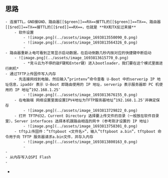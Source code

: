 ## 思路
	- 连接TTL，GND接GND、路由器[[$green]]==RX==接TTL的[[$green]]==TX==、路由器[[$red]]==TX==接TTL的[[$red]]==RX==，也就是 **RX和TX反过来接**
		- 软件设置
			- ![image.png](../assets/image_1693813550090_0.png)
			- ![image.png](../assets/image_1693813564326_0.png)
			-
	- 路由器重新上电可看到正常显示启动数据，在启动倒数几秒内按对应的快捷键中断启动
		- ![image.png](../assets/image_1693813615770_0.png)
			- *竞斗云为不停的敲F键和Enter键）进入bootloader，我们要在这个模式里面进行刷机*
	- 通过TFTP上传固件写入内存
		- 先连接网线到电脑，然后输入”printenv”命令查看 U-Boot 中的serverip IP 地址信息，ipaddr 表示 U-Boot 即路由使用的 IP 地址，serverip 表示服务器即 PC 机使用的 IP 地址”192.168.1.25″
			- ![image.png](../assets/image_1693813676155_0.png)
		- 在电脑端 网络设置里面设置IPV4地址为TFTP服务器地址”192.168.1.25″并确定保存
			- ![image.png](../assets/image_1693813729822_0.png)
		- 打开 TFTPd32，Current Directory 选择要上传文件的目录（一般放在软件目录里），Server interfaces 选择本机跟路由相连的网卡 (参考刚才设置的 IP 地址)
			- ![image.png](../assets/image_1693813758301_0.png)
		- tftp上传固件：”tftpboot <文件名>”，输入”tftpboot a.bin”，tftpboot 命令用于向 TFTP 服务器请求a.bin文件，并存入内存
			- ![image.png](../assets/image_1693813800163_0.png)
			-
	-
	- 从内存写入QSPI Flash
	-
-